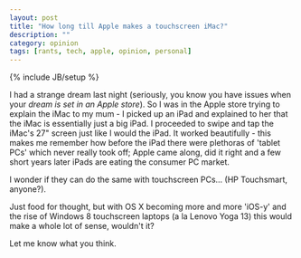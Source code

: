 ```yaml
---
layout: post
title: "How long till Apple makes a touchscreen iMac?"
description: ""
category: opinion
tags: [rants, tech, apple, opinion, personal]
---
```

{% include JB/setup %}

I had a strange dream last night (seriously, you know you have issues when your _dream is set in an Apple store_). So I was in the Apple store trying to explain the iMac to my mum - I picked up an iPad and explained to her that the iMac is essentially just a big iPad. I proceeded to swipe and tap the iMac's 27" screen just like I would the iPad. It worked beautifully - this makes me remember how before the iPad there were plethoras of 'tablet PCs' which never really took off; Apple came along, did it right and a few short years later iPads are eating the consumer PC market.

I wonder if they can do the same with touchscreen PCs... (HP Touchsmart, anyone?).

Just food for thought, but with OS X becoming more and more 'iOS-y' and the rise of Windows 8 touchscreen laptops (a la Lenovo Yoga 13) this would make a whole lot of sense, wouldn't it?

Let me know what you think.